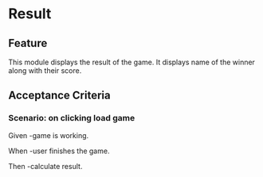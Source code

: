 # Result

## Feature

This module displays the result of the game.
It displays name of the winner along with their score.

## Acceptance Criteria

### Scenario: on clicking load game

  Given -game is working.
  
  When -user finishes the game.

  Then -calculate result.
